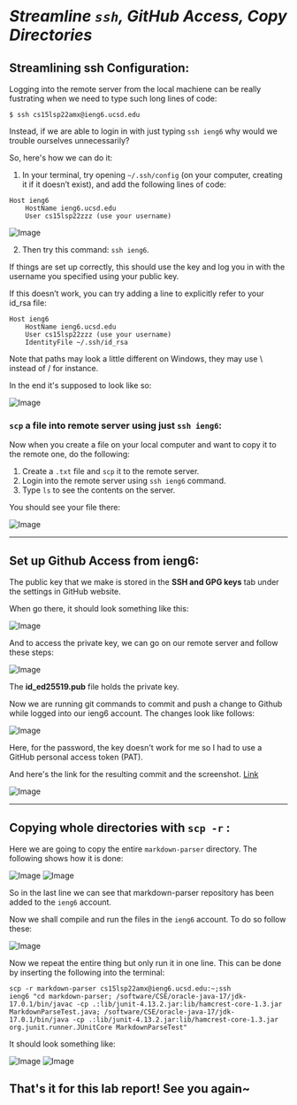 # *Streamline `ssh`, GitHub Access, Copy Directories*

## Streamlining ssh Configuration:
Logging into the remote server from the local machiene can be really fustrating when we need to type such long lines of code:

`$ ssh cs15lsp22amx@ieng6.ucsd.edu`

Instead, if we are able to login in with just typing `ssh ieng6` why would we trouble ourselves unnecessarily?

So, here's how we can do it:

1. In your terminal, try opening `~/.ssh/config` (on your computer, creating it if it doesn’t exist), and add the following lines of code:
```
Host ieng6
    HostName ieng6.ucsd.edu
    User cs15lsp22zzz (use your username)
```
![Image](3-host.png)

2. Then try this command: `ssh ieng6`. 

If things are set up correctly, this should use the key and log you in with the username you specified using your public key.

If this doesn’t work, you can try adding a line to explicitly refer to your id_rsa file:
```
Host ieng6
    HostName ieng6.ucsd.edu
    User cs15lsp22zzz (use your username)
    IdentityFile ~/.ssh/id_rsa
 ```
Note that paths may look a little different on Windows, they may use \ instead of / for instance. 

In the end it's supposed to look like so:

![Image](3-ssh_ieng6.png)
### `scp` a file into remote server using just `ssh ieng6`:
Now when you create a file on your local computer and want to copy it to the remote one, do the following:

1. Create a `.txt` file and `scp` it to the remote server.
2. Login into the remote server using `ssh ieng6` command.
3. Type `ls` to see the contents on the server.

You should see your file there:

![Image](3-scp.png)

---
## Set up Github Access from ieng6:
The public key that we make is stored in the **SSH and GPG keys** tab under the settings in GitHub website.

When go there, it should look something like this:

![Image](3-github_action1.png)

And to access the private key, we can go on our remote server and follow these steps:

![Image](3-github_action2.png)

The **id_ed25519.pub** file holds the private key.

Now we are running git commands to commit and push a change to Github while logged into our ieng6 account. The changes look like follows:

![Image](3-github_action3.png)

Here, for the password, the key doesn't work for me so I had to use a GitHub personal access token (PAT).

And here's the link for the resulting commit and the screenshot.
[Link](https://github.com/vrajpurohit7/markdown-parser/commit/dc2088c6db10b35faac045211a9678e59c85206f)

![Image](3-github_action4.png)

---
## Copying whole directories with `scp -r` :
Here we are going to copy the entire `markdown-parser` directory. The following shows how it is done:

![Image](3-scp-r_1.png)
![Image](3-scp-r_2.png)

So in the last line we can see that markdown-parser repository has been added to the `ieng6` account.

Now we shall compile and run the files in the `ieng6` account. To do so follow these:

![Image](3-scp-r_3.png)

Now we repeat the entire thing but only run it in one line. This can be done by inserting the following into the terminal:

```
scp -r markdown-parser cs15lsp22amx@ieng6.ucsd.edu:~;ssh 
ieng6 "cd markdown-parser; /software/CSE/oracle-java-17/jdk-17.0.1/bin/javac -cp .:lib/junit-4.13.2.jar:lib/hamcrest-core-1.3.jar MarkdownParseTest.java; /software/CSE/oracle-java-17/jdk-17.0.1/bin/java -cp .:lib/junit-4.13.2.jar:lib/hamcrest-core-1.3.jar org.junit.runner.JUnitCore MarkdownParseTest"
```
It should look something like:

![Image](3-scp-r_single_line1.png)
![Image](3-scp-r_single_line2.png)

## That's it for this lab report! See you again~
